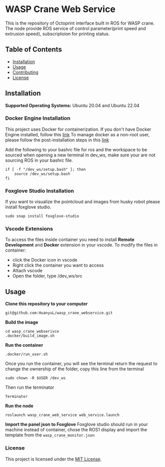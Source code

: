 # WASP Crane Web Service
This is the repository of Octoprint interface built in ROS for WASP crane. The node provide ROS service of control parameter(print speed and extrusion speed), subscriptoion for printing status. 

## Table of Contents
- [Installation](#installation)
- [Usage](#usage)
- [Contributing](#contributing)
- [License](#license)

## Installation
**Supported Operating Systems:** Ubuntu 20.04 and Ubuntu 22.04
### Docker Engine Installation
This project uses Docker for containerization. If you don't have Docker Engine installed, follow this [link](https://docs.docker.com/engine/install/ubuntu/)
To manage docker as a non-root user, please follow the post-installation steps in this [link](https://docs.docker.com/engine/install/linux-postinstall/#manage-docker-as-a-non-root-user)

Add the following to your bashrc file for ros and the workspace to be sourced when opening a new terminal in dev_ws, make sure your are not sourcing ROS in your bashrc file.
```
if [ -f "/dev_ws/setup.bash" ]; then
    source /dev_ws/setup.bash
fi
```
### Foxglove Studio Installation
If you want to visualize the pointcloud and images from husky robot please install foxglove studio.
```
sudo snap install foxglove-studio
```

### Vscode Extensions
To access the files inside container you need to install **Remote Development** and **Docker** extension in your vscode.
To modify the files in container:
  - click the Docker icon in vscode
  - Right click the container you want to access
  - Attach vscode
  - Open the folder, type /dev_ws/src

## Usage
**Clone this repository to your computer** 
```
git@github.com:HuanyuL/wasp_crane_webservice.git
```
**Build the image**
```
cd wasp_crane_webserivce
.docker/build_image.sh
```
**Run the container**
```
.docker/run_user.sh
```
Once you run the container, you will see the terminal return the request to change the ownership of the folder, copy this line from the terminal
```
sudo chown -R $USER /dev_ws
```
Then run the terminator
```
Terminator
```
**Run the node**
```
roslaunch wasp_crane_web_service web_service.launch
```

**Import the panel json to Foxglove**
Foxglove studio should run in your machine instead of container, chose the ROS1 display and import the template from the ``wasp_crane_monitor.json``

### License
This project is licensed under the [MIT License](./LICENSE).
